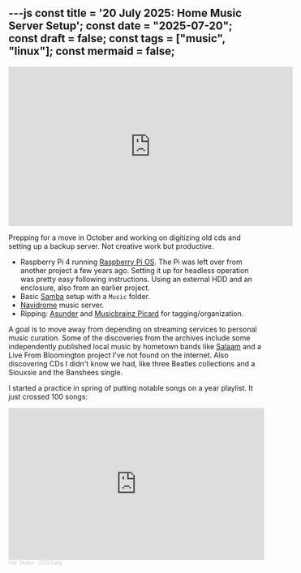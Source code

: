 ---js
const title = '20 July 2025: Home Music Server Setup';
const date = "2025-07-20";
const draft = false;
const tags = ["music", "linux"];
const mermaid = false;
---

<iframe width="560" height="315" src="https://www.youtube.com/embed/9iJQQTg5_Kg?si=0_bZniuXGMVmfrEG" title="YouTube video player" frameborder="0" allow="accelerometer; autoplay; clipboard-write; encrypted-media; gyroscope; picture-in-picture; web-share" referrerpolicy="strict-origin-when-cross-origin" allowfullscreen></iframe>

Prepping for a move in October and working on digitizing old cds and setting up a backup server. Not creative work but productive.

- Raspberry Pi 4 running [Raspberry Pi OS](https://www.raspberrypi.com/software/operating-systems/). The Pi was left over from another project a few years ago. Setting it up for headless operation was pretty easy following instructions. Using an external HDD and an enclosure, also from an earlier project.
- Basic [Samba](https://ubuntu.com/tutorials/install-and-configure-samba) setup with a `Music` folder.
- [Navidrome](https://www.navidrome.org/) music server.
- Ripping: [Asunder](http://littlesvr.ca/asunder/) and [Musicbrainz Picard](https://picard.musicbrainz.org/) for tagging/organization.

A goal is to move away from depending on streaming services to personal music curation. Some of the discoveries from the archives include some independently published local music by hometown bands like [Salaam](https://www.salaamband.com/) and a Live From Bloomington project I've not found on the internet. Also discovering CDs I didn't know we had, like three Beatles collections and a Siouxsie and the Banshees single.

I started a practice in spring of putting notable songs on a year playlist. It just crossed 100 songs:

<iframe width="100%" height="300" scrolling="no" frameborder="no" allow="autoplay" src="https://w.soundcloud.com/player/?url=https%3A//api.soundcloud.com/playlists/2046291804&color=%23ff5500&auto_play=false&hide_related=false&show_comments=true&show_user=true&show_reposts=false&show_teaser=true&visual=true"></iframe><div style="font-size: 10px; color: #cccccc;line-break: anywhere;word-break: normal;overflow: hidden;white-space: nowrap;text-overflow: ellipsis; font-family: Interstate,Lucida Grande,Lucida Sans Unicode,Lucida Sans,Garuda,Verdana,Tahoma,sans-serif;font-weight: 100;"><a href="https://soundcloud.com/kae-sluder" title="Kae Sluder" target="_blank" style="color: #cccccc; text-decoration: none;">Kae Sluder</a> · <a href="https://soundcloud.com/kae-sluder/sets/2025-daily" title="2025 Daily" target="_blank" style="color: #cccccc; text-decoration: none;">2025 Daily</a></div>
